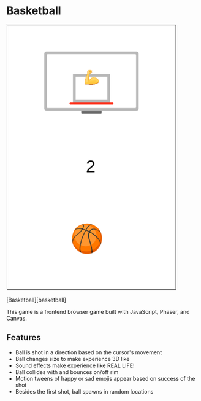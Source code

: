# Basketball

![Alt text](assets/images/demo_pic.png?raw=true)

[Basketball][basketball]

This game is a frontend browser game built with JavaScript, Phaser, and Canvas.

## Features
- Ball is shot in a direction based on the cursor's movement
- Ball changes size to make experience 3D like
- Sound effects make experience like REAL LIFE!
- Ball collides with and bounces on/off rim
- Motion tweens of happy or sad emojis appear based on success of the shot
- Besides the first shot, ball spawns in random locations

[live link]: https://akmahim.github.io/backetball-game-js/
